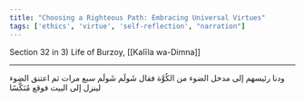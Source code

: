 ```yaml
---
title: "Choosing a Righteous Path: Embracing Universal Virtues"
tags: ['ethics', 'virtue', 'self-reflection', "narration"]
---
```


 Section 32 in 3) Life of Burzoy, [[Kalīla wa-Dimna]]

---
ودنا رئيسهم إلى مدخل الضوء من الكُوَّة فقال شَولَم شَولَم سبع مرات ثم اعتنق الضوء لينزل إلى البيت فوقع مُنَكَّسًا
